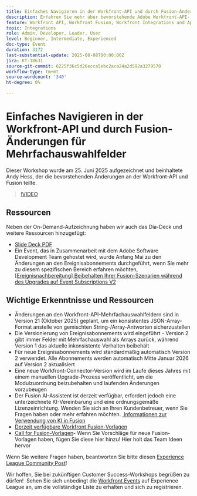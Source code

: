 ```yaml
---
title: Einfaches Navigieren in der Workfront-API und durch Fusion-Änderungen für Mehrfachauswahlfelder
description: Erfahren Sie mehr über bevorstehende Adobe Workfront-API- und Fusion-Änderungen, einschließlich Updates für mehrere Auswahlfelder, Ereignisabonnement-Versionierung und Strategien zur Verhinderung umwälzender Änderungen.
feature: Workfront API, Workfront Fusion, Workfront Integrations and Apps
topic: Integrations
role: Admin, Developer, Leader, User
level: Beginner, Intermediate, Experienced
doc-type: Event
duration: 3172
last-substantial-update: 2025-08-08T00:00:00Z
jira: KT-18631
source-git-commit: 6225f36c5d26ecca5ebc2aca24a2d592a3279570
workflow-type: tm+mt
source-wordcount: '340'
ht-degree: 0%

---
```



# Einfaches Navigieren in der Workfront-API und durch Fusion-Änderungen für Mehrfachauswahlfelder

Dieser Workshop wurde am 25. Juni 2025 aufgezeichnet und beinhaltete Andy Hess, der die bevorstehenden Änderungen an der Workfront-API und Fusion teilte.

>[!VIDEO](https://video.tv.adobe.com/v/3469978/?learn=on&enablevpops)

## Ressourcen

Neben der On-Demand-Aufzeichnung haben wir auch das Dia-Deck und weitere Ressourcen hinzugefügt:
* [Slide Deck PDF](https://workfront-experience.s3.us-west-2.amazonaws.com/Training/Guides/Customer+Success+at+Scale/Navigating+the+API+and+Fusion+Changes+for+Multi-Select+Fields+with+Ease+062425.pdf)
* Ein Event, das in Zusammenarbeit mit dem Adobe Software Development Team gehostet wird, wurde Anfang Mai zu den Änderungen an den Ereignisabonnements durchgeführt, wenn Sie mehr zu diesem spezifischen Bereich erfahren möchten, [[Ereignisnachbereitung] Beibehalten Ihrer Fusion-Szenarien während des Upgrades auf Event Subscriptions V2](https://experienceleaguecommunities.adobe.com/t5/workfront-discussions/event-follow-up-preserving-your-fusion-scenarios-during-the/m-p/754182?profile.language=de#M4041)

## Wichtige Erkenntnisse und Ressourcen

* Änderungen an den Workfront-API-Mehrfachauswahlfeldern sind in Version 21 (Oktober 2025) geplant, um ein konsistentes JSON-Array-Format anstelle von gemischten String-/Array-Antworten sicherzustellen
* Die Versionierung von Ereignisabonnements wird eingeführt - Version 2 gibt immer Felder mit Mehrfachauswahl als Arrays zurück, während Version 1 das aktuelle inkonsistente Verhalten beibehält
* Für neue Ereignisabonnements wird standardmäßig automatisch Version 2 verwendet. Alle Abonnements werden automatisch Mitte Januar 2026 auf Version 2 aktualisiert
* Eine neue Workfront-Connector-Version wird im Laufe dieses Jahres mit einem manuellen Upgrade-Prozess veröffentlicht, um die Modulzuordnung beizubehalten und laufenden Änderungen vorzubeugen
* Der Fusion AI-Assistent ist derzeit verfügbar, erfordert jedoch eine unterzeichnete KI-Vereinbarung und eine ordnungsgemäße Lizenzeinrichtung. Wenden Sie sich an Ihren Kundenbetreuer, wenn Sie Fragen haben oder mehr erfahren möchten. [ Informationen zur Verwendung von KI in Fusion](https://experienceleague.adobe.com/de/docs/workfront-fusion/using/manage-scenarios/fusion-ai-assistant)
* [Derzeit verfügbare Workfront Fusion-Vorlagen](https://experienceleague.adobe.com/de/docs/workfront-fusion/using/create-and-manage-templates/currently-available-fusion-templates)
* [Call for Fusion-Vorlagen](https://experienceleaguecommunities.adobe.com/t5/workfront-discussions/call-for-fusion-template-ideas/m-p/732085?profile.language=de#M3686)- Wenn Sie Vorschläge für neue Fusion-Vorlagen haben, fügen Sie diese hier hinzu! Hier holt das Team Ideen hervor  

Wenn Sie weitere Fragen haben, beantworten Sie bitte diesen [Experience League Community Post](https://experienceleaguecommunities.adobe.com/t5/workfront-discussions/event-follow-up-navigating-the-workfront-api-and-fusion-changes/td-p/761253?profile.language=de)! 

Wir hoffen, Sie bei zukünftigen Customer Success-Workshops begrüßen zu dürfen!  Sehen Sie sich unbedingt die [Workfront Events](https://experienceleague.adobe.com/events/?lang=de&filters=Workfront) auf Experience League an, um die vollständige Liste zu erhalten und sich zu registrieren.